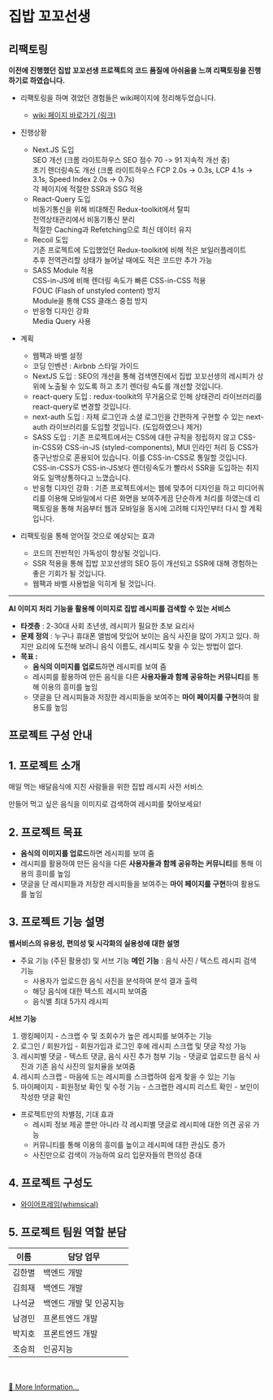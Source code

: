 # 집밥 꼬꼬선생

## 리팩토링
**이전에 진행했던 집밥 꼬꼬선생 프로젝트의 코드 품질에 아쉬움을 느껴 리팩토링을 진행하기로 하였습니다.**
- 리팩토링을 하며 겪었던 경험들은 wiki페이지에 정리해두었습니다. 
    - [wiki 페이지 바로가기 (링크)](https://github.com/jihohub/Refactoring-HomeCookingMaster/wiki)  
- 진행상황
    - Next.JS 도입  
    SEO 개선 (크롬 라이트하우스 SEO 점수 70 -> 91 지속적 개선 중)  
    초기 렌더링속도 개선 (크롬 라이트하우스 FCP 2.0s -> 0.3s, LCP 4.1s -> 3.1s, Speed Index 2.0s -> 0.7s)  
    각 페이지에 적절한 SSR과 SSG 적용  
    - React-Query 도입  
    비동기통신을 위해 비대해진 Redux-toolkit에서 탈피  
    전역상태관리에서 비동기통신 분리  
    적절한 Caching과 Refetching으로 최신 데이터 유지  
    - Recoil 도입  
    기존 프로젝트에 도입했었던 Redux-toolkit에 비해 적은 보일러플레이트  
    추후 전역관리할 상태가 늘어날 때에도 적은 코드만 추가 가능  
    - SASS Module 적용  
    CSS-in-JS에 비해 렌더링 속도가 빠른 CSS-in-CSS 적용  
    FOUC (Flash of unstyled content) 방지  
    Module을 통해 CSS 클래스 중첩 방지  
    - 반응형 디자인 강화  
    Media Query 사용  
    
- 계획
    - 웹팩과 바벨 설정
    - 코딩 인벤션 : Airbnb 스타일 가이드
    - NextJS 도입 : SEO의 개선을 통해 검색엔진에서 집밥 꼬꼬선생의 레시피가 상위에 노출될 수 있도록 하고 초기 렌더링 속도를 개선할 것입니다.
    - react-query 도입 : redux-toolkit의 무거움으로 인해 상태관리 라이브러리를 react-query로 변경할 것입니다.
    - next-auth 도입 : 자체 로그인과 소셜 로그인을 간편하게 구현할 수 있는 next-auth 라이브러리를 도입할 것입니다. (도입하였으나 제거)
    - SASS 도입 : 기존 프로젝트에서는 CSS에 대한 규칙을 정립하지 않고 CSS-in-CSS와 CSS-in-JS (styled-components), MUI 인라인 처리 등 CSS가 중구난방으로 혼용되어 있습니다. 이를 CSS-in-CSS로 통일할 것입니다. CSS-in-CSS가 CSS-in-JS보다 렌더링속도가 빨라서 SSR을 도입하는 취지와도 일맥상통하다고 느꼈습니다.
    - 반응형 디자인 강화 : 기존 프로젝트에서는 웹에 맞추어 디자인을 하고 미디어쿼리를 이용해 모바일에서 다른 화면을 보여주게끔 단순하게 처리를 하였는데 리팩토링을 통해 처음부터 웹과 모바일을 동시에 고려해 디자인부터 다시 할 계획입니다.

- 리팩토링을 통해 얻어질 것으로 예상되는 효과
    - 코드의 전반적인 가독성이 향상될 것입니다.
    - SSR 적용을 통해 집밥 꼬꼬선생의 SEO 등이 개선되고 SSR에 대해 경험하는 좋은 기회가 될 것입니다.
    - 웹팩과 바벨 사용법을 익히게 될 것입니다.  

----
**AI 이미지 처리 기능을 활용해 이미지로 집밥 레시피를 검색할 수 있는 서비스**

- **타겟층** : 2-30대 사회 초년생, 레시피가 필요한 초보 요리사
- **문제 정의** : 누구나 휴대폰 앨범에 맛있어 보이는 음식 사진을 많이 가지고 있다. 하지만 요리에 도전해 보려니 음식 이름도, 레시피도 찾을 수 있는 방법이 없다.
- **목표 :**
    - **음식의 이미지를 업로드**하면 레시피를 보여 줌
    - 레시피를 활용하여 만든 음식을 다른 **사용자들과 함께 공유하는 커뮤니티**를 통해 이용의 흥미를 높임
    - 댓글을 단 레시피들과 저장한 레시피들을 보여주는 **마이 페이지를 구현**하여 활용도를 높임

## 프로젝트 구성 안내
## 1. 프로젝트 소개
  <p>매일 먹는 배달음식에 지친 사람들을 위한 집밥 레시피 사전 서비스</p>
  만들어 먹고 싶은 음식을 이미지로 검색하여 레시피를 찾아보세요!

## 2. 프로젝트 목표
  - **음식의 이미지를 업로드**하면 레시피를 보여 줌
  - 레시피를 활용하여 만든 음식을 다른 **사용자들과 함께 공유하는 커뮤니티**를 통해 이용의 흥미를 높임
  - 댓글을 단 레시피들과 저장한 레시피들을 보여주는 **마이 페이지를 구현**하여 활용도를 높임

## 3. 프로젝트 기능 설명

**웹서비스의 유용성, 편의성 및 시각화의 실용성에 대한 설명**

- 주요 기능 (주된 활용성) 및 서브 기능
**메인 기능**
: 음식 사진 / 텍스트 레시피 검색 기능
  - 사용자가 업로드한 음식 사진을 분석하여 분석 결과 출력
  - 해당 음식에 대한 텍스트 레시피 보여줌 
  - 음식별 최대 5가지 레시피

**서브 기능**
  1. 랭킹페이지
    - 스크랩 수 및 조회수가 높은 레시피를 보여주는 기능
  2. 로그인 / 회원가입
    - 회원가입과 로그인 후에 레시피 스크랩 및 댓글 작성 가능
  3. 레시피별 댓글
    - 텍스트 댓글, 음식 사진 추가 첨부 기능
    - 댓글로 업로드한 음식 사진과 기존 음식 사진의 일치율을 보여줌
  4. 레시피 스크랩
    - 마음에 드는 레시피를 스크랩하여 쉽게 찾을 수 있는 기능
  5. 마이페이지
    - 회원정보 확인 및 수정 기능
    - 스크랩한 레시피 리스트 확인
    - 보인이 작성한 댓글 확인


- 프로젝트만의 차별점, 기대 효과
  - 레시피 정보 제공 뿐만 아니라 각 레시피별 댓글로 레시피에 대한 의견 공유 가능
  - 커뮤니티를 통해 이용의 흥미를 높이고 레시피에 대한 관심도 증가
  - 사진만으로 검색이 가능하여 요리 입문자들의 편의성 증대

## 4. 프로젝트 구성도
  - [와이어프레임(whimsical)](https://whimsical.com/BQKYbWTEBNSCXGogpa56Ld@3CRerdhrAw877Cy9njAQYa1y)

## 5. 프로젝트 팀원 역할 분담
| 이름 | 담당 업무 |
| ------ | ------ |
| 김한별 | 백엔드 개발 |
| 김희재 | 백엔드 개발 |
| 나석균 | 백엔드 개발 및 인공지능 |
| 남경민 | 프론트엔드 개발 |
| 박지호 | 프론트엔드 개발 |
| 조승희 | 인공지능 |

<br/><br/>
[:book: More Information...](https://github.com/SeokKyunNa/HomeCookingMaster/wiki)
